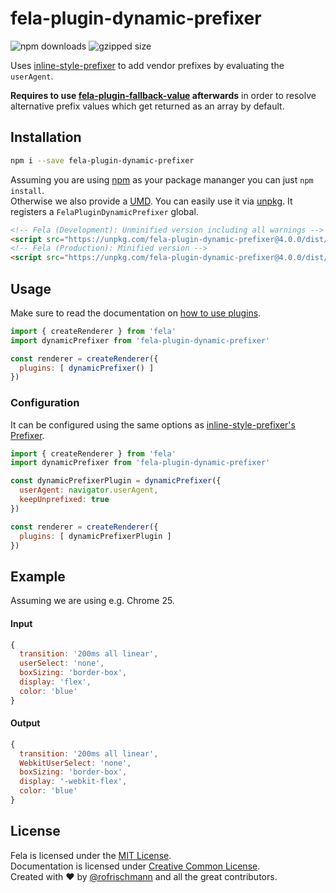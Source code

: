 # fela-plugin-dynamic-prefixer


<img alt="npm downloads" src="https://img.shields.io/npm/dm/fela-plugin-dynamic-prefixer.svg">
<img alt="gzipped size" src="https://img.shields.io/badge/gzipped-10.49kb-brightgreen.svg">

Uses [inline-style-prefixer](https://github.com/rofrischmann/inline-style-prefix-all) to add vendor prefixes by evaluating the `userAgent`.

**Requires to use [fela-plugin-fallback-value](../fela-plugin-fallback-value/) afterwards** in order to resolve alternative prefix values which get returned as an array by default.

## Installation
```sh
npm i --save fela-plugin-dynamic-prefixer
```
Assuming you are using [npm](https://www.npmjs.com) as your package mananger you can just `npm install`.<br>
Otherwise we also provide a [UMD](https://github.com/umdjs/umd). You can easily use it via [unpkg](https://unpkg.com/). It registers a `FelaPluginDynamicPrefixer` global.
```HTML
<!-- Fela (Development): Unminified version including all warnings -->
<script src="https://unpkg.com/fela-plugin-dynamic-prefixer@4.0.0/dist/fela-plugin-dynamic-prefixer.js"></script>
<!-- Fela (Production): Minified version -->
<script src="https://unpkg.com/fela-plugin-dynamic-prefixer@4.0.0/dist/fela-plugin-dynamic-prefixer.min.js"></script>
```

## Usage
Make sure to read the documentation on [how to use plugins](http://fela.js.org/docs/advanced/Plugins.html).

```javascript
import { createRenderer } from 'fela'
import dynamicPrefixer from 'fela-plugin-dynamic-prefixer'

const renderer = createRenderer({
  plugins: [ dynamicPrefixer() ]
})
```


### Configuration
It can be configured using the same options as [inline-style-prefixer's Prefixer](https://github.com/rofrischmann/inline-style-prefixer/blob/master/docs/API.md#configuration).

```javascript
import { createRenderer } from 'fela'
import dynamicPrefixer from 'fela-plugin-dynamic-prefixer'

const dynamicPrefixerPlugin = dynamicPrefixer({
  userAgent: navigator.userAgent,
  keepUnprefixed: true
})

const renderer = createRenderer({
  plugins: [ dynamicPrefixerPlugin ]
})
```

## Example
Assuming we are using e.g. Chrome 25.

#### Input
```javascript
{
  transition: '200ms all linear',
  userSelect: 'none',
  boxSizing: 'border-box',
  display: 'flex',
  color: 'blue'
}
```
#### Output
```javascript
{
  transition: '200ms all linear',
  WebkitUserSelect: 'none',
  boxSizing: 'border-box',
  display: '-webkit-flex',
  color: 'blue'
}
```

## License
Fela is licensed under the [MIT License](http://opensource.org/licenses/MIT).<br>
Documentation is licensed under [Creative Common License](http://creativecommons.org/licenses/by/4.0/).<br>
Created with ♥ by [@rofrischmann](http://rofrischmann.de) and all the great contributors.
